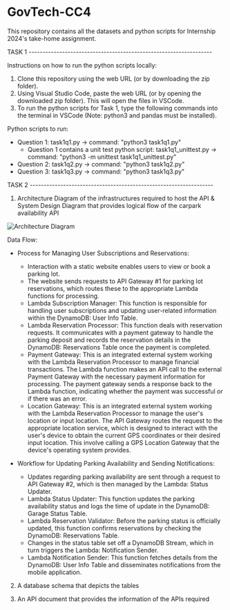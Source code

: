 # GovTech-CC4

This repository contains all the datasets and python scripts for Internship 2024's take-home assignment.


TASK 1 ------------------------------------------------------------------

Instructions on how to run the python scripts locally:
1. Clone this repository using the web URL (or by downloading the zip folder).
2. Using Visual Studio Code, paste the web URL (or by opening the downloaded zip folder). This will open the files in VSCode.
3. To run the python scripts for Task 1, type the following commands into the terminal in VSCode (Note: python3 and pandas must be installed).

Python scripts to run:
- Question 1: task1q1.py -> command: "python3 task1q1.py"
  - Question 1 contains a unit test python script: task1q1_unittest.py -> command: "python3 -m unittest task1q1_unittest.py"
- Question 2: task1q2.py -> command: "python3 task1q2.py"
- Question 3: task1q3.py -> command: "python3 task1q3.py"


TASK 2 ------------------------------------------------------------------

1. Architecture Diagram of the infrastructures required to host the API & System Design Diagram that provides logical flow of the carpark availability API
   
![Architecture Diagram](https://github.com/jaslynyee/GovTech-CC4/assets/91607032/5f5687b9-6ffe-4430-a9d1-1847c82b1a46)

Data Flow:
- Process for Managing User Subscriptions and Reservations:
  - Interaction with a static website enables users to view or book a parking lot.
  - The website sends requests to API Gateway #1 for parking lot reservations, which routes these to the appropriate Lambda functions for processing.
  - Lambda Subscription Manager: This function is responsible for handling user subscriptions and updating user-related information within the DynamoDB: User Info Table.
  - Lambda Reservation Processor: This function deals with reservation requests. It communicates with a payment gateway to handle the parking deposit and records the reservation details in the DynamoDB: Reservations Table once the payment is completed.
  - Payment Gateway: This is an integrated external system working with the Lambda Reservation Processor to manage financial transactions. The Lambda function makes an API call to the external Payment Gateway with the necessary payment information for processing. The payment gateway sends a response back to the Lambda function, indicating whether the payment was successful or if there was an error.
  - Location Gateway: This is an integrated external system working with the Lambda Reservation Processor to manage the user's location or input location. The API Gateway routes the request to the appropriate location service, which is designed to interact with the user's device to obtain the current GPS coordinates or their desired input location. This involve calling a GPS Location Gateway that the device's operating system provides.
  
- Workflow for Updating Parking Availability and Sending Notifications:
  - Updates regarding parking availability are sent through a request to API Gateway #2, which is then managed by the Lambda: Status Updater.
  - Lambda Status Updater: This function updates the parking availability status and logs the time of update in the DynamoDB: Garage Status Table.
  - Lambda Reservation Validator: Before the parking status is officially updated, this function confirms reservations by checking the DynamoDB: Reservations Table.
  - Changes in the status table set off a DynamoDB Stream, which in turn triggers the Lambda: Notification Sender.
  - Lambda Notification Sender: This function fetches details from the DynamoDB: User Info Table and disseminates notifications from the mobile application.

2. A database schema that depicts the tables

3. An API document that provides the information of the APIs required


